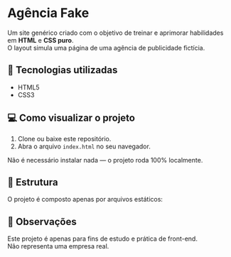 # Agência Fake

Um site genérico criado com o objetivo de treinar e aprimorar habilidades em **HTML** e **CSS puro**.  
O layout simula uma página de uma agência de publicidade fictícia.

## 🚀 Tecnologias utilizadas

- HTML5
- CSS3

## 💻 Como visualizar o projeto

1. Clone ou baixe este repositório.
2. Abra o arquivo `index.html` no seu navegador.

Não é necessário instalar nada — o projeto roda 100% localmente.

## 📁 Estrutura

O projeto é composto apenas por arquivos estáticos:

## 📝 Observações

Este projeto é apenas para fins de estudo e prática de front-end.  
Não representa uma empresa real.
